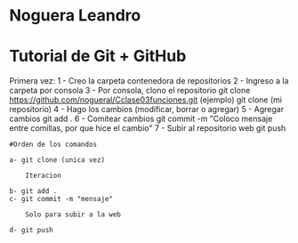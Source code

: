 # Noguera Leandro
# Tutorial de Git + GitHub

Primera vez:
1 - Creo la carpeta contenedora de repositorios
2 - Ingreso a la carpeta por consola
3 - Por consola, clono el repositorio
    git clone https://github.com/nogueral/Cclase03funciones.git (ejemplo)
    git clone (mi repositorio)
4 - Hago los cambios (modificar, borrar o agregar)
5 - Agregar cambios
    git add .
6 - Comitear cambios
    git commit -m "Coloco mensaje entre comillas, por que hice el cambio"
7 - Subir al repositorio web
    git push

    #Orden de los comandos

    a- git clone (unica vez)

        Iteracion

    b- git add . 
    c- git commit -m "mensaje"

        Solo para subir a la web

    d- git push
